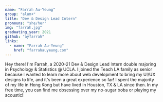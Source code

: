 ```yaml
---
name: "Farrah Au-Yeung"
group: "alum+"
title: "Dev & Design Lead Intern"
pronouns: "she/her"
img: "farrah.jpg"
graduating_year: 2021
github: "ayfarrah"
links:
  - name: "Farrah Au-Yeung"
    href: "farrahauyeung.com"
---
```


Hey there! I'm Farrah, a 2020-21 Dev & Design Lead Intern double majoring in Psychology & Statistics @ UCLA. I joined the Teach LA family as senior because I wanted to learn more about web development to bring my UI/UX designs to life, and it's been a great experience so far! I spent the majority of my life in Hong Kong but have lived in Houston, TX & LA since then. In my free time, you can find me obsessing over my no-sugar boba or playing my acoustic!

